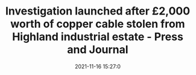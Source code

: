 ---
"title": "Investigation launched after £2,000 worth of copper cable stolen from Highland industrial estate - Press and Journal"
"date": "2021-11-16 15:27:0"
"feed_name": "GOOGLENEWSINDUSTRIAL"
"feed_website": "https://news.google.com/search?q=industrial%2Bincident&hl=en-US&gl=US&ceid=US:en"
"feed_rss": "https://news.google.com/rss/search?q=industrial%2Bincident&hl=en-US&gl=US&ceid=US:en"
"link": "https://www.pressandjournal.co.uk/fp/news/highlands-islands/3675999/investigation-launched-after-2000-worth-of-copper-cable-stolen-from-highland-industrial-estate/"
"source": "{'href': 'https://www.pressandjournal.co.uk', 'title': 'Press and Journal'}"
"file": "_posts/2021-1-1-42a038ea17f817a5f87c4aaca91af6e259f5724e.md"
"accident": "0"
"drilling": "0"
"dead": "0"
"injured": "0"
"arrested": "0"
"place": "unknown place"
"where": "unknown site"
"causes": "unknown"
"place_uri": "unknown place"
---